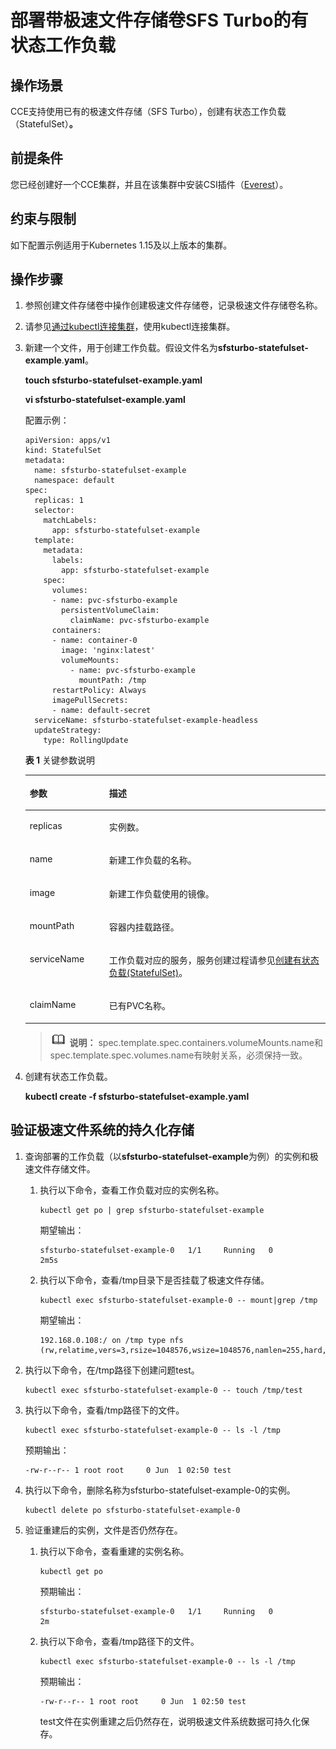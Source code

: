 # 部署带极速文件存储卷SFS Turbo的有状态工作负载<a name="cce_01_0273"></a>

## 操作场景<a name="cce_10_0273_section1062914713566"></a>

CCE支持使用已有的极速文件存储（SFS Turbo），创建有状态工作负载（StatefulSet）**。**

## 前提条件<a name="cce_10_0273_section13181839131510"></a>

您已经创建好一个CCE集群，并且在该集群中安装CSI插件（[Everest](Everest（系统资源插件-必装）.md)）。

## 约束与限制<a name="cce_10_0273_section946015116135"></a>

如下配置示例适用于Kubernetes 1.15及以上版本的集群。

## 操作步骤<a name="cce_10_0273_section1530655595611"></a>

1.  参照创建文件存储卷中操作创建极速文件存储卷，记录极速文件存储卷名称。
2.  请参见[通过kubectl连接集群](通过kubectl连接集群-7.md)，使用kubectl连接集群。
3.  新建一个文件，用于创建工作负载。假设文件名为**sfsturbo-statefulset-example**.**yaml**。

    **touch sfsturbo-statefulset-example.yaml**

    **vi sfsturbo-statefulset-example.yaml**

    配置示例：

    ```
    apiVersion: apps/v1
    kind: StatefulSet
    metadata:
      name: sfsturbo-statefulset-example
      namespace: default
    spec:
      replicas: 1
      selector:
        matchLabels:
          app: sfsturbo-statefulset-example
      template:
        metadata:
          labels:
            app: sfsturbo-statefulset-example
        spec:
          volumes: 
          - name: pvc-sfsturbo-example 
            persistentVolumeClaim:
              claimName: pvc-sfsturbo-example     
          containers:
          - name: container-0
            image: 'nginx:latest'
            volumeMounts:
              - name: pvc-sfsturbo-example
                mountPath: /tmp
          restartPolicy: Always
          imagePullSecrets:
          - name: default-secret 
      serviceName: sfsturbo-statefulset-example-headless
      updateStrategy:
        type: RollingUpdate
    ```

    **表 1**  关键参数说明

    <a name="cce_10_0273_table1739110557150"></a>
    <table><thead align="left"><tr id="cce_10_0273_row439135512158"><th class="cellrowborder" valign="top" width="26.43%" id="mcps1.2.3.1.1"><p id="cce_10_0273_p11391105571516"><a name="cce_10_0273_p11391105571516"></a><a name="cce_10_0273_p11391105571516"></a>参数</p>
    </th>
    <th class="cellrowborder" valign="top" width="73.57000000000001%" id="mcps1.2.3.1.2"><p id="cce_10_0273_p439255513157"><a name="cce_10_0273_p439255513157"></a><a name="cce_10_0273_p439255513157"></a>描述</p>
    </th>
    </tr>
    </thead>
    <tbody><tr id="cce_10_0273_row739215556154"><td class="cellrowborder" valign="top" width="26.43%" headers="mcps1.2.3.1.1 "><p id="cce_10_0273_p10106112010189"><a name="cce_10_0273_p10106112010189"></a><a name="cce_10_0273_p10106112010189"></a>replicas</p>
    </td>
    <td class="cellrowborder" valign="top" width="73.57000000000001%" headers="mcps1.2.3.1.2 "><p id="cce_10_0273_p23923555150"><a name="cce_10_0273_p23923555150"></a><a name="cce_10_0273_p23923555150"></a>实例数。</p>
    </td>
    </tr>
    <tr id="cce_10_0273_row18143134041612"><td class="cellrowborder" valign="top" width="26.43%" headers="mcps1.2.3.1.1 "><p id="cce_10_0273_p11431840161611"><a name="cce_10_0273_p11431840161611"></a><a name="cce_10_0273_p11431840161611"></a>name</p>
    </td>
    <td class="cellrowborder" valign="top" width="73.57000000000001%" headers="mcps1.2.3.1.2 "><p id="cce_10_0273_p714434016164"><a name="cce_10_0273_p714434016164"></a><a name="cce_10_0273_p714434016164"></a>新建工作负载的名称。</p>
    </td>
    </tr>
    <tr id="cce_10_0273_row1339295514152"><td class="cellrowborder" valign="top" width="26.43%" headers="mcps1.2.3.1.1 "><p id="cce_10_0273_p83921559156"><a name="cce_10_0273_p83921559156"></a><a name="cce_10_0273_p83921559156"></a>image</p>
    </td>
    <td class="cellrowborder" valign="top" width="73.57000000000001%" headers="mcps1.2.3.1.2 "><p id="cce_10_0273_p1839395518152"><a name="cce_10_0273_p1839395518152"></a><a name="cce_10_0273_p1839395518152"></a>新建工作负载使用的镜像。</p>
    </td>
    </tr>
    <tr id="cce_10_0273_row1339365571519"><td class="cellrowborder" valign="top" width="26.43%" headers="mcps1.2.3.1.1 "><p id="cce_10_0273_p239365513155"><a name="cce_10_0273_p239365513155"></a><a name="cce_10_0273_p239365513155"></a>mountPath</p>
    </td>
    <td class="cellrowborder" valign="top" width="73.57000000000001%" headers="mcps1.2.3.1.2 "><p id="cce_10_0273_p10393455131513"><a name="cce_10_0273_p10393455131513"></a><a name="cce_10_0273_p10393455131513"></a>容器内挂载路径。</p>
    </td>
    </tr>
    <tr id="cce_10_0273_row19843742102014"><td class="cellrowborder" valign="top" width="26.43%" headers="mcps1.2.3.1.1 "><p id="cce_10_0273_p131115042015"><a name="cce_10_0273_p131115042015"></a><a name="cce_10_0273_p131115042015"></a>serviceName</p>
    </td>
    <td class="cellrowborder" valign="top" width="73.57000000000001%" headers="mcps1.2.3.1.2 "><p id="cce_10_0273_p15831142152010"><a name="cce_10_0273_p15831142152010"></a><a name="cce_10_0273_p15831142152010"></a>工作负载对应的服务，服务创建过程请参见<a href="创建有状态负载(StatefulSet)-41.md">创建有状态负载(StatefulSet)</a>。</p>
    </td>
    </tr>
    <tr id="cce_10_0273_row12841184262014"><td class="cellrowborder" valign="top" width="26.43%" headers="mcps1.2.3.1.1 "><p id="cce_10_0273_p15151719152119"><a name="cce_10_0273_p15151719152119"></a><a name="cce_10_0273_p15151719152119"></a>claimName</p>
    </td>
    <td class="cellrowborder" valign="top" width="73.57000000000001%" headers="mcps1.2.3.1.2 "><p id="cce_10_0273_p2831114232019"><a name="cce_10_0273_p2831114232019"></a><a name="cce_10_0273_p2831114232019"></a>已有PVC名称。</p>
    </td>
    </tr>
    </tbody>
    </table>

    >![](public_sys-resources/icon-note.gif) **说明：** 
    >spec.template.spec.containers.volumeMounts.name和spec.template.spec.volumes.name有映射关系，必须保持一致。

4.  创建有状态工作负载。

    **kubectl create -f  sfsturbo-statefulset-example.yaml**


## 验证极速文件系统的持久化存储<a name="cce_10_0273_section179416310352"></a>

1.  查询部署的工作负载（以**sfsturbo-statefulset-example**为例）的实例和极速文件存储文件。
    1.  执行以下命令，查看工作负载对应的实例名称。

        ```
        kubectl get po | grep sfsturbo-statefulset-example
        ```

        期望输出：

        ```
        sfsturbo-statefulset-example-0   1/1     Running   0          2m5s
        ```

    2.  执行以下命令，查看/tmp目录下是否挂载了极速文件存储。

        ```
        kubectl exec sfsturbo-statefulset-example-0 -- mount|grep /tmp
        ```

        期望输出：

        ```
        192.168.0.108:/ on /tmp type nfs (rw,relatime,vers=3,rsize=1048576,wsize=1048576,namlen=255,hard,nolock,noresvport,proto=tcp,timeo=600,retrans=2,sec=sys,mountaddr=192.168.0.108,mountvers=3,mountport=20048,mountproto=tcp,local_lock=all,addr=192.168.0.108)
        ```

2.  执行以下命令，在/tmp路径下创建问题test。

    ```
    kubectl exec sfsturbo-statefulset-example-0 -- touch /tmp/test
    ```

3.  执行以下命令，查看/tmp路径下的文件。

    ```
    kubectl exec sfsturbo-statefulset-example-0 -- ls -l /tmp
    ```

    预期输出：

    ```
    -rw-r--r-- 1 root root     0 Jun  1 02:50 test
    ```

4.  执行以下命令，删除名称为sfsturbo-statefulset-example-0的实例。

    ```
    kubectl delete po sfsturbo-statefulset-example-0
    ```

5.  验证重建后的实例，文件是否仍然存在。
    1.  执行以下命令，查看重建的实例名称。

        ```
        kubectl get po
        ```

        预期输出：

        ```
        sfsturbo-statefulset-example-0   1/1     Running   0          2m
        ```

    2.  执行以下命令，查看/tmp路径下的文件。

        ```
        kubectl exec sfsturbo-statefulset-example-0 -- ls -l /tmp
        ```

        预期输出：

        ```
        -rw-r--r-- 1 root root     0 Jun  1 02:50 test
        ```

        test文件在实例重建之后仍然存在，说明极速文件系统数据可持久化保存。



